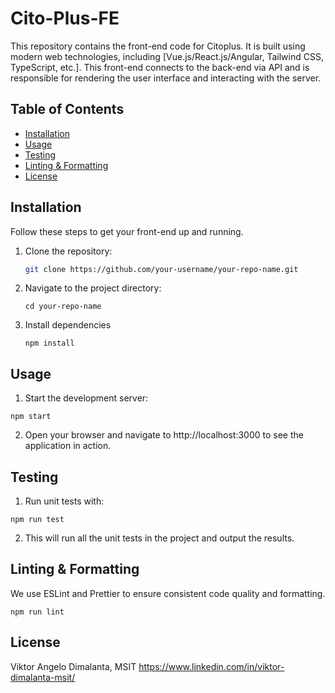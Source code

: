 # Cito-Plus-FE

This repository contains the front-end code for Citoplus. It is built using modern web technologies, including [Vue.js/React.js/Angular, Tailwind CSS, TypeScript, etc.]. This front-end connects to the back-end via API and is responsible for rendering the user interface and interacting with the server.

## Table of Contents

- [Installation](#installation)
- [Usage](#usage)
- [Testing](#testing)
- [Linting & Formatting](#linting--formatting)
- [License](#license)

## Installation

Follow these steps to get your front-end up and running.

1. Clone the repository:

   ```bash
   git clone https://github.com/your-username/your-repo-name.git
   ```

2. Navigate to the project directory:

   ```
   cd your-repo-name
   ```

3. Install dependencies

   ```
   npm install
   ```
   
## Usage

1. Start the development server:

```
npm start
```

2. Open your browser and navigate to http://localhost:3000 to see the application in action.


## Testing

1. Run unit tests with:

```
npm run test
```

2. This will run all the unit tests in the project and output the results.

## Linting & Formatting

We use ESLint and Prettier to ensure consistent code quality and formatting.

```
npm run lint
```

## License

Viktor Angelo Dimalanta, MSIT
https://www.linkedin.com/in/viktor-dimalanta-msit/













